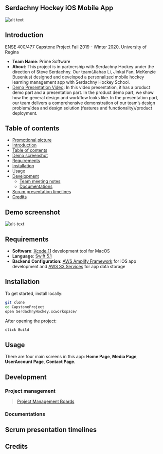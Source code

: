 ## Serdachny Hockey iOS Mobile App

![alt text](img/iPhone-XS-Mockup-new.jpg "Serdachny Hockey IOS Moblie App")

## Introduction
ENSE 400/477 Capstone Project Fall 2019 - Winter 2020, University of Regina
- **Team Name**: Prime Software
- **About**: This project is in partnership with Serdachny Hockey under the direction of Steve Serdachny. Our team(Jiahao Li, Jinkai Fan, McKenzie Busenius) designed and developed a personalized mobile hockey learning management app with Serdachny Hockey School.
- [Demo Presentation Video](https://www.markdownguide.org/cheat-sheet/): In this video presentation, it has a product demo part and a presentation part. In the product demo part, we show how the general design and workflow looks like. In the presentation part, our team delivers a comprehensive demonstration of our team’s design problem/idea and design solution (features and functionality)/product deployment.

## Table of contents
- [Promotional picture](#serdachny-hockey-ios-mobile-app)
- [Introduction](#introduction)
- [Table of contents](#table-of-contents)
- [Demo screenshot](#demo-screenshot)
- [Requirements](#requirements)
- [Installation](#installation)
- [Usage](#usage)
- [Development](#development)
  - [Team meeting notes](#team-meeting-notes)
  - [Documentations](#documentations)
- [Scrum presentation timelines](#scrum-presentation-timelines)
- [Credits](#credits)

## Demo screenshot
![alt-text](img/project-demo.gif "Demo GIF")

## Requirements
- **Software**: [Xcode 11](https://developer.apple.com/xcode/) development tool for MacOS
- **Language**: [Swift 5.1](https://developer.apple.com/swift/)
- **Backend Configuration**: [AWS Amplify Framework](https://aws-amplify.github.io/docs/sdk/ios/start?ref=amplify-iOS-btn) for iOS app development and [AWS S3 Services](https://aws.amazon.com/s3/) for app data storage

## Installation
To get started, install locally:

```sh
git clone  
cd CapstoneProject  
open SerdachnyHockey.xcworkspace/
```
After opening the project:
```sh
click Build
```

## Usage
There are four main screens in this app: **Home Page**, **Media Page**, **UserAccount Page**, **Contact Page**.

## Development
### Project management
> [Project Management Boards](Process-and-Project-Documentation/Process-Documentation/Project-Managment-Boards/)

### Documentations

## Scrum presentation timelines

## Credits


